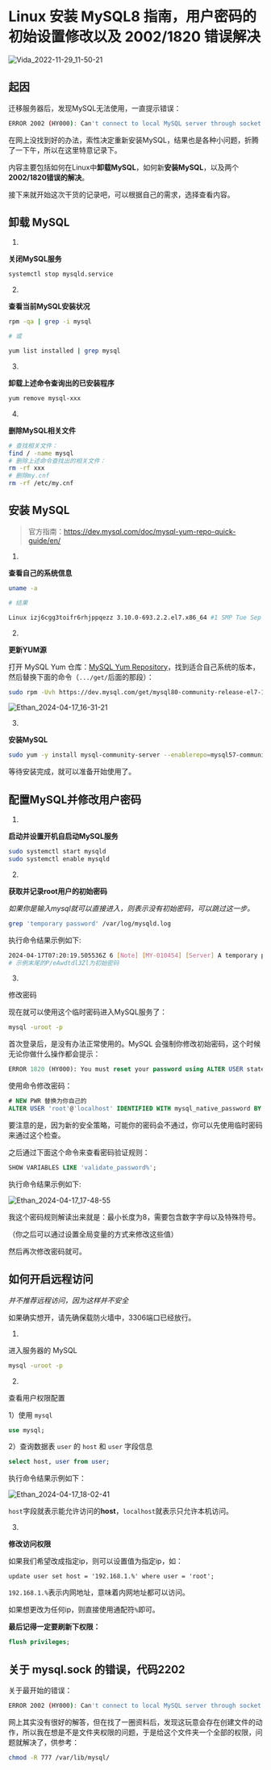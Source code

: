 # Linux 安装 MySQL8 指南，用户密码的初始设置修改以及 2002/1820 错误解决

![Vida_2022-11-29_11-50-21](https://pic.shejibiji.com/i/2022/11/29/6385818960e97.jpg)

## 起因

迁移服务器后，发现MySQL无法使用，一直提示错误：

```bash
ERROR 2002 (HY000): Can't connect to local MySQL server through socket '/var/lib/mysql/mysql.sock' (2)
```

在网上没找到好的办法，索性决定重新安装MySQL，结果也是各种小问题，折腾了一下午，所以在这里特意记录下。

内容主要包括如何在Linux中**卸载MySQL**，如何新**安装MySQL**，以及两个**2002/1820错误的解决**。

接下来就开始这次干货的记录吧，可以根据自己的需求，选择查看内容。

## 卸载 MySQL

1.

**关闭MySQL服务**

```bash
systemctl stop mysqld.service
```

2.

**查看当前MySQL安装状况**

```bash
rpm -qa | grep -i mysql

# 或

yum list installed | grep mysql
```

3.

**卸载上述命令查询出的已安装程序**

```bash
yum remove mysql-xxx
```

4.

**删除MySQL相关文件**

```bash
# 查找相关文件：
find / -name mysql
# 删除上述命令查找出的相关文件：
rm -rf xxx
# 删除my.cnf
rm -rf /etc/my.cnf
```

## 安装 MySQL

> 官方指南：https://dev.mysql.com/doc/mysql-yum-repo-quick-guide/en/

1.

**查看自己的系统信息**

```bash
uname -a

# 结果

Linux izj6cgg3toifr6rhjppqezz 3.10.0-693.2.2.el7.x86_64 #1 SMP Tue Sep 12 22:26:13 UTC 2017 x86_64 x86_64 x86_64 GNU/Linux
```

2.

**更新YUM源**

打开 MySQL Yum 仓库：[MySQL Yum Repository](https://dev.mysql.com/downloads/repo/yum/)，找到适合自己系统的版本，然后替换下面的命令（`.../get/`后面的那段）：

```bash
sudo rpm -Uvh https://dev.mysql.com/get/mysql80-community-release-el7-11.noarch.rpm
```

![Ethan_2024-04-17_16-31-21](https://pic.shejibiji.com/i/2024/04/17/661f88e89b1cc.jpg)

3.

**安装MySQL**

```bash
sudo yum -y install mysql-community-server --enablerepo=mysql57-community --nogpgcheck
```

等待安装完成，就可以准备开始使用了。

## 配置MySQL并修改用户密码

1.

**启动并设置开机自启动MySQL服务**

```bash
sudo systemctl start mysqld
sudo systemctl enable mysqld
```

2.

**获取并记录root用户的初始密码**

*如果你是输入mysql就可以直接进入，则表示没有初始密码，可以跳过这一步。*

```bash
grep 'temporary password' /var/log/mysqld.log
```

执行命令结果示例如下:

```bash
2024-04-17T07:20:19.505536Z 6 [Note] [MY-010454] [Server] A temporary password is generated for root@localhost: P/eAwdtdl3Zl
# 示例末尾的P/eAwdtdl3Zl为初始密码
```

3.

修改密码

现在就可以使用这个临时密码进入MySQL服务了：

```bash
mysql -uroot -p
```

首次登录后，是没有办法正常使用的。MySQL 会强制你修改初始密码，这个时候无论你做什么操作都会提示：

```sql
ERROR 1820 (HY000): You must reset your password using ALTER USER statement before executing this statement.
```

使用命令修改密码：

```sql
# NEW PWR 替换为你自己的
ALTER USER 'root'@'localhost' IDENTIFIED WITH mysql_native_password BY 'NEW PWR'; 
```

要注意的是，因为新的安全策略，可能你的密码会不通过，你可以先使用临时密码来通过这个检查。

之后通过下面这个命令来查看密码验证规则：

```sql
SHOW VARIABLES LIKE 'validate_password%';
```

执行命令结果示例如下:

![Ethan_2024-04-17_17-48-55](https://pic.shejibiji.com/i/2024/04/17/661f9b12170af.jpg)

我这个密码规则解读出来就是：最小长度为8，需要包含数字字母以及特殊符号。

（你之后可以通过设置全局变量的方式来修改这些值）

然后再次修改密码就可。

## 如何开启远程访问

*并不推荐远程访问，因为这样并不安全*

如果确实想开，请先确保载防火墙中，3306端口已经放行。

1.

进入服务器的 MySQL

```bash
mysql -uroot -p
```

2.

查看用户权限配置

1）使用 `mysql`

```sql
use mysql;
```

2）查询数据表 `user` 的 `host` 和 `user` 字段信息

 ```sql
 select host, user from user;
 ```

执行命令结果示例如下：

![Ethan_2024-04-17_18-02-41](https://pic.shejibiji.com/i/2024/04/17/661f9e5a6f86b.jpg)

`host`字段就表示能允许访问的**host**，`localhost`就表示只允许本机访问。

3.

**修改访问权限**

如果我们希望改成指定ip，则可以设置值为指定ip，如：

```mysql
update user set host = '192.168.1.%' where user = 'root';
```

`192.168.1.%`表示内网地址，意味着内网地址都可以访问。

如果想更改为任何ip，则直接使用通配符`%`即可。

**最后记得一定要刷新下权限：**

```sql
flush privileges;
```

## 关于 mysql.sock 的错误，代码2202

关于最开始的错误：

```bash
ERROR 2002 (HY000): Can't connect to local MySQL server through socket '/var/lib/mysql/mysql.sock' (2)
```

网上其实没有很好的解答，但在找了一圈资料后，发现这玩意会存在创建文件的动作，所以我在想是不是文件夹权限的问题，于是给这个文件夹一个全部的权限，问题就解决了，供参考：

```bash
chmod -R 777 /var/lib/mysql/
```

